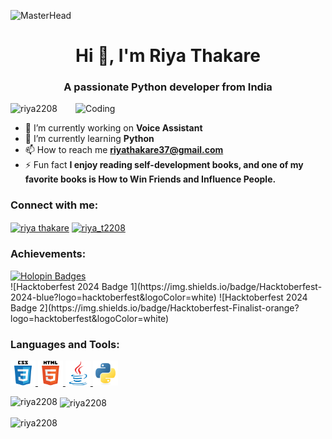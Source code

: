 ![MasterHead](https://user-images.githubusercontent.com/65373279/148280039-301b677b-74e7-49f8-af75-15e7c9253d74.png)

<h1 align="center">Hi 👋, I'm Riya Thakare</h1>
<h3 align="center">A passionate Python developer from India</h3>
<img align="right" alt="Coding" width="400" src="https://camo.githubusercontent.com/353af2cd6b74cd3dea754c4745a5820d71b7bff6c3d51fed20b8646ce69f7ae1/68747470733a2f2f7265732e636c6f7564696e6172792e636f6d2f70726163746963616c6465762f696d6167652f66657463682f732d2d32625a496a5047432d2d2f635f6c696d6974253243665f6175746f253243666c5f70726f6772657373697665253243715f3636253243775f3838302f68747470733a2f2f6465762d746f2d75706c6f6164732e73332e616d617a6f6e6177732e636f6d2f692f64347476756b6274356d726133376376776b6c6b2e676966">

<p align="left"> <img src="https://komarev.com/ghpvc/?username=riya2208&label=Profile%20views&color=0e75b6&style=flat" alt="riya2208" /> </p>

- 🔭 I’m currently working on **Voice Assistant**
- 🌱 I’m currently learning **Python**
- 📫 How to reach me **riyathakare37@gmail.com**
- ⚡ Fun fact **I enjoy reading self-development books, and one of my favorite books is How to Win Friends and Influence People.**

<h3 align="left">Connect with me:</h3>
<p align="left">
<a href="https://linkedin.com/in/riya-thakare" target="blank"><img align="center" src="https://raw.githubusercontent.com/rahuldkjain/github-profile-readme-generator/master/src/images/icons/Social/linked-in-alt.svg" alt="riya thakare" height="30" width="40" /></a>
<a href="https://www.leetcode.com/riya_t2208" target="blank"><img align="center" src="https://raw.githubusercontent.com/rahuldkjain/github-profile-readme-generator/master/src/images/icons/Social/leet-code.svg" alt="riya_t2208" height="30" width="40" /></a>
</p>

<h3 align="left">Achievements:</h3>
<p align="left">
  <a href="https://holopin.io/@riya2208">
    <img src="https://holopin.me/riya2208" alt="Holopin Badges" />
  </a>
  <br>
  ![Hacktoberfest 2024 Badge 1](https://img.shields.io/badge/Hacktoberfest-2024-blue?logo=hacktoberfest&logoColor=white)
  ![Hacktoberfest 2024 Badge 2](https://img.shields.io/badge/Hacktoberfest-Finalist-orange?logo=hacktoberfest&logoColor=white)
</p>

<h3 align="left">Languages and Tools:</h3>
<p align="left"> 
  <a href="https://www.w3schools.com/css/" target="_blank" rel="noreferrer"> <img src="https://raw.githubusercontent.com/devicons/devicon/master/icons/css3/css3-original-wordmark.svg" alt="css3" width="40" height="40"/> </a> 
  <a href="https://www.w3.org/html/" target="_blank" rel="noreferrer"> <img src="https://raw.githubusercontent.com/devicons/devicon/master/icons/html5/html5-original-wordmark.svg" alt="html5" width="40" height="40"/> </a> 
  <a href="https://www.java.com" target="_blank" rel="noreferrer"> <img src="https://raw.githubusercontent.com/devicons/devicon/master/icons/java/java-original.svg" alt="java" width="40" height="40"/> </a> 
  <a href="https://www.python.org" target="_blank" rel="noreferrer"> <img src="https://raw.githubusercontent.com/devicons/devicon/master/icons/python/python-original.svg" alt="python" width="40" height="40"/> </a> 
</p>

<p><img align="left" src="https://github-readme-stats.vercel.app/api/top-langs?username=riya2208&show_icons=true&locale=en&layout=compact" alt="riya2208" /></p>

<p>&nbsp;<img align="center" src="https://github-readme-stats.vercel.app/api?username=riya2208&show_icons=true&locale=en" alt="riya2208" /></p>

<p><img align="center" src="https://github-readme-streak-stats.herokuapp.com/?user=riya2208&" alt="riya2208" /></p>
